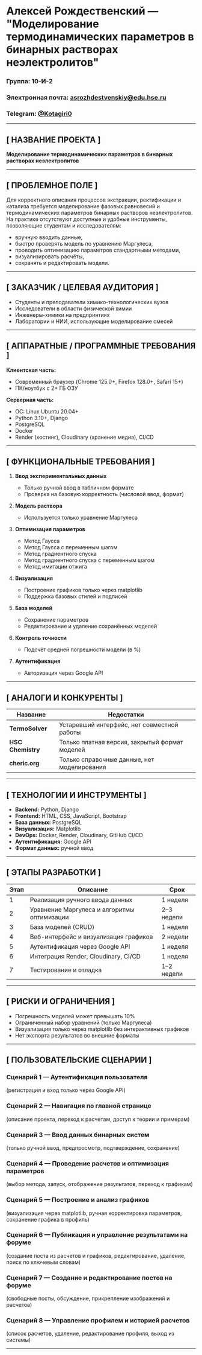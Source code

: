 # Алексей Рождественский — "Моделирование термодинамических параметров в бинарных растворах неэлектролитов"

### Группа: 10-И-2

### Электронная почта: [asrozhdestvenskiy@edu.hse.ru](mailto:asrozhdestvenskiy@edu.hse.ru)

### Telegram: [@Kotagiri0](https://t.me/Kotagiri0)

---

## \[ НАЗВАНИЕ ПРОЕКТА ]

**Моделирование термодинамических параметров в бинарных растворах неэлектролитов**

---

## \[ ПРОБЛЕМНОЕ ПОЛЕ ]

Для корректного описания процессов экстракции, ректификации и катализа требуется моделирование фазовых равновесий и термодинамических параметров бинарных растворов неэлектролитов. На практике отсутствуют доступные и удобные инструменты, позволяющие студентам и исследователям:

* вручную вводить данные,
* быстро проверять модель по уравнению Маргулеса,
* проводить оптимизацию параметров стандартными методами,
* визуализировать расчёты,
* сохранять и редактировать модели.

---

## \[ ЗАКАЗЧИК / ЦЕЛЕВАЯ АУДИТОРИЯ ]

* Студенты и преподаватели химико-технологических вузов
* Исследователи в области физической химии
* Инженеры-химики на предприятиях
* Лаборатории и НИИ, использующие моделирование смесей

---

## \[ АППАРАТНЫЕ / ПРОГРАММНЫЕ ТРЕБОВАНИЯ ]

**Клиентская часть:**

* Современный браузер (Chrome 125.0+, Firefox 128.0+, Safari 15+)
* ПК/ноутбук с 2+ ГБ ОЗУ

**Серверная часть:**

* ОС: Linux Ubuntu 20.04+
* Python 3.10+, Django
* PostgreSQL
* Docker
* Render (хостинг), Cloudinary (хранение медиа), CI/CD

---

## \[ ФУНКЦИОНАЛЬНЫЕ ТРЕБОВАНИЯ ]

1. **Ввод экспериментальных данных**

   * Только ручной ввод в табличном формате
   * Проверка на базовую корректность (числовой ввод, формат)

2. **Модель раствора**

   * Используется только уравнение Маргулеса

3. **Оптимизация параметров**

   * Метод Гаусса
   * Метод Гаусса с переменным шагом
   * Метод градиентного спуска
   * Метод градиентного спуска с переменным шагом
   * Метод имитации отжига

4. **Визуализация**

   * Построение графиков только через matplotlib
   * Поддержка базовых стилей и подписей

5. **База моделей**

   * Сохранение параметров
   * Редактирование и удаление сохранённых моделей

6. **Контроль точности**

   * Подсчёт средней погрешности модели (в %)

7. **Аутентификация**

   * Авторизация через Google API

---

## \[ АНАЛОГИ И КОНКУРЕНТЫ ]

| Название          | Недостатки                                     |
| ----------------- | ---------------------------------------------- |
| **TermoSolver**   | Устаревший интерфейс, нет совместной работы    |
| **HSC Chemistry** | Только платная версия, закрытый формат моделей |
| **cheric.org**    | Только справочные данные, нет моделирования    |

---

## \[ ТЕХНОЛОГИИ И ИНСТРУМЕНТЫ ]

* **Backend:** Python, Django
* **Frontend:** HTML, CSS, JavaScript, Bootstrap
* **База данных:** PostgreSQL
* **Визуализация:** Matplotlib
* **DevOps:** Docker, Render, Cloudinary, GitHub CI/CD
* **Аутентификация:** Google API
* **Формат данных:** ручной ввод

---

## \[ ЭТАПЫ РАЗРАБОТКИ ]

| Этап | Описание                                    | Срок       |
| ---- | ------------------------------------------- | ---------- |
| 1    | Реализация ручного ввода данных             | 1 неделя   |
| 2    | Уравнение Маргулеса и алгоритмы оптимизации | 2–3 недели |
| 3    | База моделей (CRUD)                         | 1 неделя   |
| 4    | Веб-интерфейс и визуализация графиков       | 2 недели   |
| 5    | Аутентификация через Google API             | 1 неделя   |
| 6    | Интеграция Render, Cloudinary, CI/CD        | 1 неделя   |
| 7    | Тестирование и отладка                      | 1–2 недели |

---

## \[ РИСКИ И ОГРАНИЧЕНИЯ ]

* Погрешность моделей может превышать 10%
* Ограниченный набор уравнений (только Маргулеса)
* Визуализация только через matplotlib без интерактивных графиков
* Нет экспорта результатов во внешние форматы

---

## \[ ПОЛЬЗОВАТЕЛЬСКИЕ СЦЕНАРИИ ]

### Сценарий 1 — Аутентификация пользователя

(регистрация и вход только через Google API)

### Сценарий 2 — Навигация по главной странице

(описание проекта, переход к расчетам, доступ к теории и примерам)

### Сценарий 3 — Ввод данных бинарных систем

(только ручной ввод, предпросмотр, подтверждение, сохранение)

### Сценарий 4 — Проведение расчетов и оптимизация параметров

(выбор метода, запуск, отображение результатов, переход к графикам)

### Сценарий 5 — Построение и анализ графиков

(визуализация через matplotlib, ручная корректировка параметров, сохранение графика в профиль)

### Сценарий 6 — Публикация и управление результатами на форуме

(создание поста из расчетов и графиков, редактирование, удаление, поиск по ключевым словам)

### Сценарий 7 — Создание и редактирование постов на форуме

(свободные посты, обсуждение, прикрепление изображений и расчетов)

### Сценарий 8 — Управление профилем и историей расчетов

(список расчетов, удаление, редактирование профиля, выход из системы)

---
